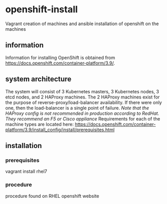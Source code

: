# openshift-install
Vagrant creation of machines and ansible installation of openshift on the machines

## information
Information for installing OpenShift is obtained from https://docs.openshift.com/container-platform/3.9/.

## system architecture
The system will consist of 3 Kubernetes masters, 3 Kubernetes nodes, 3 etcd nodes, and 2 HAProxy machines. The 2 HAProxy machines exist for the purpose of reverse-proxy/load-balancer availability. If there were only one, then the load-balancer is a single point of failure. *Note that the HAProxy config is not recommended in production according to RedHat. They recommend an F5 or Cisco appliance* Requirements for each of the machine types are located here: https://docs.openshift.com/container-platform/3.9/install_config/install/prerequisites.html

## installation
### prerequisites
vagrant install
rhel7
### procedure
procedure found on RHEL openshift website
